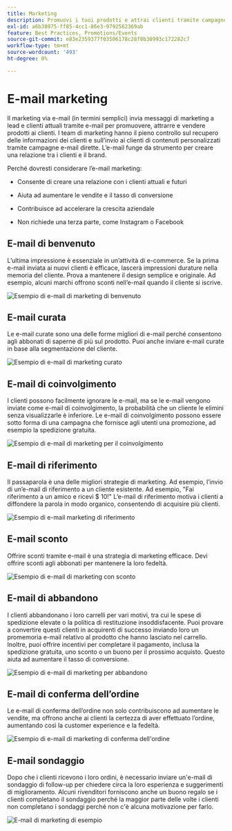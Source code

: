 ```yaml
---
title: Marketing
description: Promuovi i tuoi prodotti e attrai clienti tramite campagne di marketing e-commerce.
exl-id: a6b38975-ff85-4cc1-86e3-9792562369ab
feature: Best Practices, Promotions/Events
source-git-commit: e83e2359377f03506178c28f8b30993c172282c7
workflow-type: tm+mt
source-wordcount: '493'
ht-degree: 0%

---
```


# E-mail marketing

Il marketing via e-mail (in termini semplici) invia messaggi di marketing a lead e clienti attuali tramite e-mail per promuovere, attrarre e vendere prodotti ai clienti. I team di marketing hanno il pieno controllo sul recupero delle informazioni dei clienti e sull’invio ai clienti di contenuti personalizzati tramite campagne e-mail dirette. L’e-mail funge da strumento per creare una relazione tra i clienti e il brand.

Perché dovresti considerare l’e-mail marketing:

- Consente di creare una relazione con i clienti attuali e futuri

- Aiuta ad aumentare le vendite e il tasso di conversione

- Contribuisce ad accelerare la crescita aziendale

- Non richiede una terza parte, come Instagram o Facebook

## E-mail di benvenuto

L’ultima impressione è essenziale in un’attività di e-commerce. Se la prima e-mail inviata ai nuovi clienti è efficace, lascerà impressioni durature nella memoria del cliente. Prova a mantenere il design semplice e originale. Ad esempio, alcuni marchi offrono sconti nell’e-mail quando il cliente si iscrive.

![Esempio di e-mail di marketing di benvenuto](../../assets/playbooks/marketing-email-welcome.png)

## E-mail curata

Le e-mail curate sono una delle forme migliori di e-mail perché consentono agli abbonati di saperne di più sul prodotto. Puoi anche inviare e-mail curate in base alla segmentazione del cliente.

![Esempio di e-mail di marketing curato](../../assets/playbooks/marketing-email-curated.png)

## E-mail di coinvolgimento

I clienti possono facilmente ignorare le e-mail, ma se le e-mail vengono inviate come e-mail di coinvolgimento, la probabilità che un cliente le elimini senza visualizzarle è inferiore. Le e-mail di coinvolgimento possono essere sotto forma di una campagna che fornisce agli utenti una promozione, ad esempio la spedizione gratuita.

![Esempio di e-mail di marketing per il coinvolgimento](../../assets/playbooks/marketing-email-engagement.png)

## E-mail di riferimento

Il passaparola è una delle migliori strategie di marketing. Ad esempio, l’invio di un’e-mail di riferimento a un cliente esistente. Ad esempio, &quot;Fai riferimento a un amico e ricevi $ 10!&quot; L’e-mail di riferimento motiva i clienti a diffondere la parola in modo organico, consentendo di acquisire più clienti.

![Esempio di e-mail marketing di riferimento](../../assets/playbooks/marketing-email-referral.png)

## E-mail sconto

Offrire sconti tramite e-mail è una strategia di marketing efficace. Devi offrire sconti agli abbonati per mantenere la loro fedeltà.

![Esempio di e-mail di marketing con sconto](../../assets/playbooks/marketing-email-discount.png)

## E-mail di abbandono

I clienti abbandonano i loro carrelli per vari motivi, tra cui le spese di spedizione elevate o la politica di restituzione insoddisfacente. Puoi provare a convertire questi clienti in acquirenti di successo inviando loro un promemoria e-mail relativo al prodotto che hanno lasciato nel carrello. Inoltre, puoi offrire incentivi per completare il pagamento, inclusa la spedizione gratuita, uno sconto o un buono per il prossimo acquisto. Questo aiuta ad aumentare il tasso di conversione.

![Esempio di e-mail di marketing per abbandono](../../assets/playbooks/marketing-email-abandon.png)

## E-mail di conferma dell’ordine

Le e-mail di conferma dell’ordine non solo contribuiscono ad aumentare le vendite, ma offrono anche ai clienti la certezza di aver effettuato l’ordine, aumentando così la customer experience e la fedeltà.

![Esempio di e-mail di marketing di conferma dell&#39;ordine](../../assets/playbooks/marketing-email-order-confirmation.png)

## E-mail sondaggio

Dopo che i clienti ricevono i loro ordini, è necessario inviare un&#39;e-mail di sondaggio di follow-up per chiedere circa la loro esperienza e suggerimenti di miglioramento. Alcuni rivenditori forniscono anche un buono regalo se i clienti completano il sondaggio perché la maggior parte delle volte i clienti non completano i sondaggi perché non c&#39;è alcuna motivazione per farlo.

![E-mail di marketing di esempio](../../assets/playbooks/marketing-email-survey.png)
